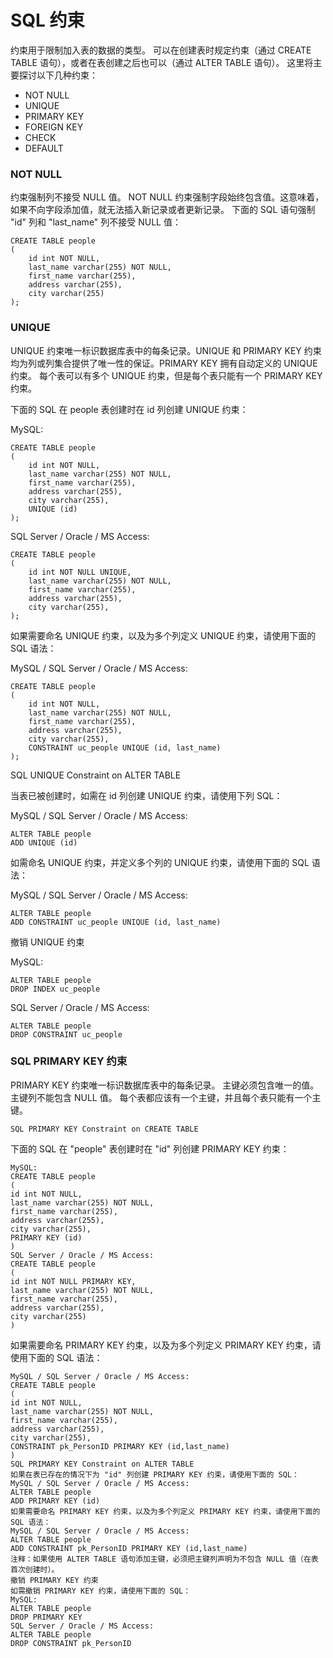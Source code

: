 SQL 约束
===

约束用于限制加入表的数据的类型。
可以在创建表时规定约束（通过 CREATE TABLE 语句），或者在表创建之后也可以（通过 ALTER TABLE 语句）。
这里将主要探讨以下几种约束：

- NOT NULL
- UNIQUE
- PRIMARY KEY
- FOREIGN KEY
- CHECK
- DEFAULT

### NOT NULL
约束强制列不接受 NULL 值。
NOT NULL 约束强制字段始终包含值。这意味着，如果不向字段添加值，就无法插入新记录或者更新记录。
下面的 SQL 语句强制 "id" 列和 "last_name" 列不接受 NULL 值：

```
CREATE TABLE people
(
    id int NOT NULL,
    last_name varchar(255) NOT NULL,
    first_name varchar(255),
    address varchar(255),
    city varchar(255)
);
```

### UNIQUE

UNIQUE 约束唯一标识数据库表中的每条记录。UNIQUE 和 PRIMARY KEY 约束均为列或列集合提供了唯一性的保证。PRIMARY KEY 拥有自动定义的 UNIQUE 约束。
每个表可以有多个 UNIQUE 约束，但是每个表只能有一个 PRIMARY KEY 约束。

下面的 SQL 在 people 表创建时在 id 列创建 UNIQUE 约束：

MySQL:

```
CREATE TABLE people
(
    id int NOT NULL,
    last_name varchar(255) NOT NULL,
    first_name varchar(255),
    address varchar(255),
    city varchar(255),
    UNIQUE (id)
);
```

SQL Server / Oracle / MS Access:

```
CREATE TABLE people
(
    id int NOT NULL UNIQUE,
    last_name varchar(255) NOT NULL,
    first_name varchar(255),
    address varchar(255),
    city varchar(255),
);
```

如果需要命名 UNIQUE 约束，以及为多个列定义 UNIQUE 约束，请使用下面的 SQL 语法：

MySQL / SQL Server / Oracle / MS Access:

```
CREATE TABLE people
(
    id int NOT NULL,
    last_name varchar(255) NOT NULL,
    first_name varchar(255),
    address varchar(255),
    city varchar(255),
    CONSTRAINT uc_people UNIQUE (id, last_name)
);
```

SQL UNIQUE Constraint on ALTER TABLE

当表已被创建时，如需在 id 列创建 UNIQUE 约束，请使用下列 SQL：

MySQL / SQL Server / Oracle / MS Access:
```
ALTER TABLE people
ADD UNIQUE (id)
```

如需命名 UNIQUE 约束，并定义多个列的 UNIQUE 约束，请使用下面的 SQL 语法：

MySQL / SQL Server / Oracle / MS Access:
```
ALTER TABLE people
ADD CONSTRAINT uc_people UNIQUE (id, last_name)
```

撤销 UNIQUE 约束

MySQL:

```
ALTER TABLE people
DROP INDEX uc_people
```

SQL Server / Oracle / MS Access:

```
ALTER TABLE people
DROP CONSTRAINT uc_people
```

### SQL PRIMARY KEY 约束
PRIMARY KEY 约束唯一标识数据库表中的每条记录。
主键必须包含唯一的值。
主键列不能包含 NULL 值。
每个表都应该有一个主键，并且每个表只能有一个主键。
```
SQL PRIMARY KEY Constraint on CREATE TABLE
```
下面的 SQL 在 "people" 表创建时在 "id" 列创建 PRIMARY KEY 约束：
```
MySQL:
CREATE TABLE people
(
id int NOT NULL,
last_name varchar(255) NOT NULL,
first_name varchar(255),
address varchar(255),
city varchar(255),
PRIMARY KEY (id)
)
SQL Server / Oracle / MS Access:
CREATE TABLE people
(
id int NOT NULL PRIMARY KEY,
last_name varchar(255) NOT NULL,
first_name varchar(255),
address varchar(255),
city varchar(255)
)
```
如果需要命名 PRIMARY KEY 约束，以及为多个列定义 PRIMARY KEY 约束，请使用下面的 SQL 语法：
```
MySQL / SQL Server / Oracle / MS Access:
CREATE TABLE people
(
id int NOT NULL,
last_name varchar(255) NOT NULL,
first_name varchar(255),
address varchar(255),
city varchar(255),
CONSTRAINT pk_PersonID PRIMARY KEY (id,last_name)
)
SQL PRIMARY KEY Constraint on ALTER TABLE
如果在表已存在的情况下为 "id" 列创建 PRIMARY KEY 约束，请使用下面的 SQL：
MySQL / SQL Server / Oracle / MS Access:
ALTER TABLE people
ADD PRIMARY KEY (id)
如果需要命名 PRIMARY KEY 约束，以及为多个列定义 PRIMARY KEY 约束，请使用下面的 SQL 语法：
MySQL / SQL Server / Oracle / MS Access:
ALTER TABLE people
ADD CONSTRAINT pk_PersonID PRIMARY KEY (id,last_name)
注释：如果使用 ALTER TABLE 语句添加主键，必须把主键列声明为不包含 NULL 值（在表首次创建时）。
撤销 PRIMARY KEY 约束
如需撤销 PRIMARY KEY 约束，请使用下面的 SQL：
MySQL:
ALTER TABLE people
DROP PRIMARY KEY
SQL Server / Oracle / MS Access:
ALTER TABLE people
DROP CONSTRAINT pk_PersonID
```
